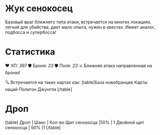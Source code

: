# Жук сенокосец
Базовый враг ближнего типа атаки, встречается на многих локациях, легкий для убийства, дает мало опыта, нужен в квестах. Имеет аналог, подбосса и супербосса!
# Cтатистика
❤ ХП: *397*
🛡 Броня: *23*
🛡 Поля: *23*
⚔ Ближняя атака направленная на броню!

🔍 Встречается на таких картах как:
[table]База новобранцев
Карты наций
Полигон
Джунгли
[/table]
# Дроп
[table] Дроп | Шанс | Кол-во
Щит сенокосца |50% | 1
Двойной щит сенокосца | 50% |1
[/table]